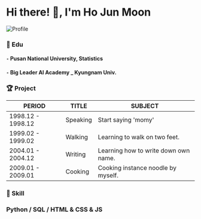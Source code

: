 # Hi there! 👋, I'm Ho Jun Moon

![Profile](http://drive.google.com/uc?export=view&id=1un7V-Pk5ZbmH2pgMTeLZTXBaVeQSFiKj)

### 📘 ️Edu  

#### `-` Pusan National University, Statistics  
#### `-` Big Leader AI Academy _ Kyungnam Univ.  


### 🏆 Project  

| PERIOD | TITLE | SUBJECT |
| ------- | ------- | -------|
| 1998.12 - 1998.12 | Speaking | Start saying 'momy' |
| 1999.02 - 1999.02 | Walking | Learning to walk on two feet. |
| 2004.01 - 2004.12 | Writing | Learning how to write down own name.  |
| 2009.01 - 2009.01 | Cooking | Cooking instance noodle by myself. |

### 🧩 Skill  

### Python / SQL / HTML & CSS & JS   


<!--
**Ho-Jun-Moon/Ho-Jun-Moon** is a ✨ _special_ ✨ repository because its `README.md` (this file) appears on your GitHub profile.

Here are some ideas to get you started:

- 🔭 I’m currently working on ...
- 🌱 I’m currently learning ...
- 👯 I’m looking to collaborate on ...
- 🤔 I’m looking for help with ...
- 💬 Ask me about ...
- 📫 How to reach me: ...
- 😄 Pronouns: ...
- ⚡ Fun fact: ...
-->
